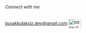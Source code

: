 <h6 align="left">Connect with me</h6>
<p align="left">
<a href="burakkulaksiz.dev@gmail.com">burakkulaksiz.dev@gmail.com</a>
<a href="https://www.linkedin.com/in/kulaksiz/" target="blank"><img align="center" src="https://raw.githubusercontent.com/rahuldkjain/github-profile-readme-generator/master/src/images/icons/Social/linked-in-alt.svg" alt="https://www.linkedin.com/in/kulaksiz/" height="30" width="40" /></a>
</p>
